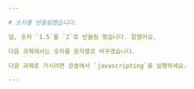 ```yaml
---

# 숫자를 반올림했습니다.

넵, 숫자 `1.5`를 `2`로 반올림 했습니다. 잘했어요.

다음 과제에서는 숫자를 문자열로 바꾸겠습니다.

다음 과제로 가시려면 콘솔에서 `javascripting`을 실행하세요.

---
```

